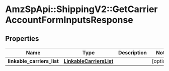 # AmzSpApi::ShippingV2::GetCarrierAccountFormInputsResponse

## Properties
Name | Type | Description | Notes
------------ | ------------- | ------------- | -------------
**linkable_carriers_list** | [**LinkableCarriersList**](LinkableCarriersList.md) |  | [optional] 

